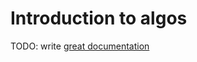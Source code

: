 # Introduction to algos

TODO: write [great documentation](http://jacobian.org/writing/what-to-write/)
